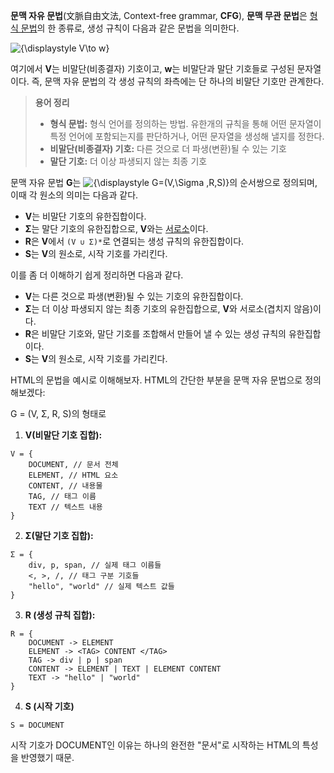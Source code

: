 **문맥 자유 문법**(文脈自由文法, Context-free grammar, **CFG**), **문맥 무관 문법**은 [형식 문법](https://ko.wikipedia.org/wiki/%ED%98%95%EC%8B%9D_%EB%AC%B8%EB%B2%95 "형식 문법")의 한 종류로, 생성 규칙이 다음과 같은 문법을 의미한다.

![{\displaystyle V\to w}](https://wikimedia.org/api/rest_v1/media/math/render/svg/c4967c158e13f0c88e2c3b7aeff0fd8b64821dfe)

여기에서 **V**는 비말단(비종결자) 기호이고, **w**는 비말단과 말단 기호들로 구성된 문자열이다. 즉, 문맥 자유 문법의 각 생성 규칙의 좌측에는 단 하나의 비말단 기호만 관계한다.

> **용어 정리**
> - **형식 문법:** 형식 언어를 정의하는 방법. 유한개의 규칙을 통해 어떤 문자열이 특정 언어에 포함되는지를 판단하거나, 어떤 문자열을 생성해 낼지를 정한다.
> - **비말단(비종결자) 기호:** 다른 것으로 더 파생(변환)될 수 있는 기호
> -  **말단 기호:** 더 이상 파생되지 않는 최종 기호

문맥 자유 문법 **G**는 ![{\displaystyle G=(V,\Sigma ,R,S)}](https://wikimedia.org/api/rest_v1/media/math/render/svg/2543ae859dd620f858299855868ae6c2ed066323)의 순서쌍으로 정의되며, 이때 각 원소의 의미는 다음과 같다.

- **V**는 비말단 기호의 유한집합이다.
- **Σ**는 말단 기호의 유한집합으로, **V**와는 [서로소](https://ko.wikipedia.org/wiki/%EC%84%9C%EB%A1%9C%EC%86%8C_%EC%A7%91%ED%95%A9 "서로소 집합")이다.
- **R**은 **V**에서 `(V ∪ Σ)*`로 연결되는 생성 규칙의 유한집합이다.
- **S**는 **V**의 원소로, 시작 기호를 가리킨다.

이를 좀 더 이해하기 쉽게 정리하면 다음과 같다.

- **V**는 다른 것으로 파생(변환)될 수 있는 기호의 유한집합이다.
- **Σ**는 더 이상 파생되지 않는 최종 기호의 유한집합으로, **V**와 서로소(겹치지 않음)이다.
- **R**은 비말단 기호와, 말단 기호를 조합해서 만들어 낼 수 있는 생성 규칙의 유한집합이다.
- **S**는 **V**의 원소로, 시작 기호를 가리킨다.

HTML의 문법을 예시로 이해해보자. HTML의 간단한 부분을 문맥 자유 문법으로 정의해보겠다:

G = (V, Σ, R, S)의 형태로

1. **V(비말단 기호 집합):**
```text
V = { 
	DOCUMENT, // 문서 전체 
	ELEMENT, // HTML 요소 
	CONTENT, // 내용물 
	TAG, // 태그 이름 
	TEXT // 텍스트 내용 
}
```

2. **Σ(말단 기호 집합):**
```text
Σ = { 
	div, p, span, // 실제 태그 이름들 
	<, >, /, // 태그 구분 기호들 
	"hello", "world" // 실제 텍스트 값들 
}
```

3. **R (생성 규칙 집합):**
```text
R = {
	DOCUMENT -> ELEMENT
	ELEMENT -> <TAG> CONTENT </TAG>
	TAG -> div | p | span
	CONTENT -> ELEMENT | TEXT | ELEMENT CONTENT
	TEXT -> "hello" | "world"
}
```

4. **S (시작 기호)**
```text
S = DOCUMENT
```

시작 기호가 DOCUMENT인 이유는 하나의 완전한 "문서"로 시작하는 HTML의 특성을 반영했기 때문.